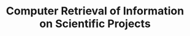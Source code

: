 ---
contributors:
- NBER
description: The NIH CRISP (Computer Retrieval of Information on Scientific Projects)
  is a searchable database of federally funded biomedical research projects conducted
  at universities, hospitals, and other research institutions. This dataset has not
  been updated since 2007, but is relevant to historic research
last_edit: Fri, 26 Sep 2025 14:03:35 GMT
location: https://www.nber.org/research/data/computer-retrieval-information-scientific-projects
maintained_by: data@nber.org
open_access: 'TRUE'
slug: crisp
timeframe: 1972-1995
title: Computer Retrieval of Information on Scientific Projects
uuid: 0ab62e80-2e3a-4289-8abf-0995489f5f0c
versioning: 'FALSE'
---